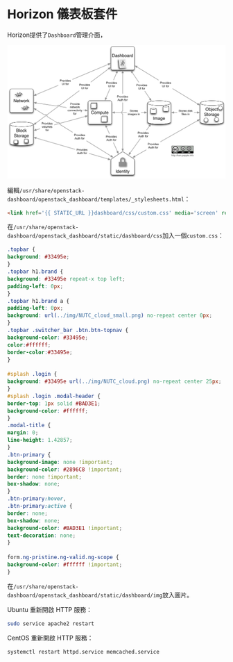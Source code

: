 # Horizon 儀表板套件
Horizon提供了```Dashboard```管理介面，

![架構圖](images/openstack-conceptual-arch-folsom.jpg)

編輯```/usr/share/openstack-dashboard/openstack_dashboard/templates/_stylesheets.html```：
```html
<link href='{{ STATIC_URL }}dashboard/css/custom.css' media='screen' rel='stylesheet' />
```
在```/usr/share/openstack-dashboard/openstack_dashboard/static/dashboard/css```加入一個```custom.css```：
```css
.topbar {
background: #33495e;
}
.topbar h1.brand {
background: #33495e repeat-x top left;
padding-left: 0px;
}
.topbar h1.brand a {
padding-left: 0px;
background: url(../img/NUTC_cloud_small.png) no-repeat center 0px;
}
.topbar .switcher_bar .btn.btn-topnav {
background-color: #33495e;
color:#ffffff;
border-color:#33495e;
}

#splash .login {
background: #33495e url(../img/NUTC_cloud.png) no-repeat center 25px;
}
#splash .login .modal-header {
border-top: 1px solid #BAD3E1;
background-color: #ffffff;
}
.modal-title {
margin: 0;
line-height: 1.42857;
}
.btn-primary {
background-image: none !important;
background-color: #2896C8 !important;
border: none !important;
box-shadow: none;
}
.btn-primary:hover,
.btn-primary:active {
border: none;
box-shadow: none;
background-color: #BAD3E1 !important;
text-decoration: none;
}

form.ng-pristine.ng-valid.ng-scope {
background-color: #ffffff !important;
}
```
在```/usr/share/openstack-dashboard/openstack_dashboard/static/dashboard/img```放入圖片。

Ubuntu 重新開啟 HTTP 服務：
```sh
sudo service apache2 restart
```

CentOS 重新開啟 HTTP 服務：
```sh
systemctl restart httpd.service memcached.service
```


